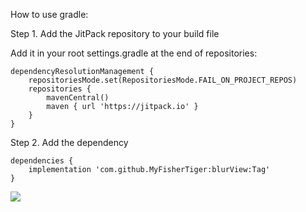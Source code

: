 How to use
gradle:

Step 1. Add the JitPack repository to your build file

Add it in your root settings.gradle at the end of repositories:
```
dependencyResolutionManagement {
    repositoriesMode.set(RepositoriesMode.FAIL_ON_PROJECT_REPOS)
    repositories {
        mavenCentral()
        maven { url 'https://jitpack.io' }
    }
}
```

Step 2. Add the dependency
```
dependencies {
    implementation 'com.github.MyFisherTiger:blurView:Tag'
}
```

[![](https://jitpack.io/v/MyFisherTiger/blurView.svg)](https://jitpack.io/#MyFisherTiger/blurView)



